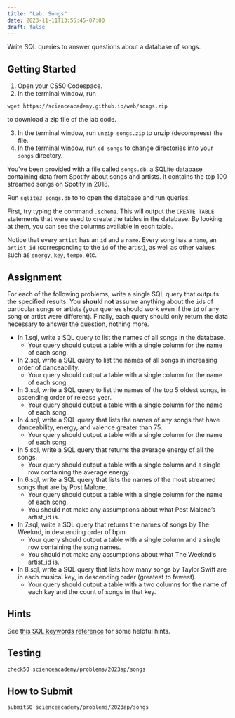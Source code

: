 ```yaml
---
title: "Lab: Songs"
date: 2023-11-11T13:55:45-07:00
draft: false
---
```

Write SQL queries to answer questions about a database of songs.
<!--more-->
## Getting Started

1. Open your CS50 Codespace.
2. In the terminal window, run
```
wget https://scienceacademy.github.io/web/songs.zip
```

 to download a zip file of the lab code.

3. In the terminal window, run `unzip songs.zip` to unzip (decompress) the file.
4. In the terminal window, run `cd songs` to change directories into your `songs` directory.


You've been provided with a file called `songs.db`, a SQLite database containing data from Spotify about songs and artists. It contains the top 100 streamed songs on Spotify in 2018.

Run `sqlite3 songs.db` to to open the database and run queries.

First, try typing the command `.schema`. This will output the `CREATE TABLE` statements that were used to create the tables in the database. By looking at them, you can see the columns available in each table.

Notice that every `artist` has an `id` and a `name`. Every song has a `name`, an `artist_id` (corresponding to the `id` of the artist), as well as other values such as `energy`, `key`, `tempo`, etc.

## Assignment

For each of the following problems, write a single SQL query that outputs the specified results. You **should not** assume anything about the `id`s of particular songs or artists (your queries should work even if the `id` of any song or artist were different). Finally, each query should only return the data necessary to answer the question, nothing more.

* In 1.sql, write a SQL query to list the names of all songs in the database.
  * Your query should output a table with a single column for the name of each song.
* In 2.sql, write a SQL query to list the names of all songs in increasing order of danceability.
  * Your query should output a table with a single column for the name of each song.
* In 3.sql, write a SQL query to list the names of the top 5 oldest songs, in ascending order of release year.
  * Your query should output a table with a single column for the name of each song.
* In 4.sql, write a SQL query that lists the names of any songs that have danceability, energy, and valence greater than 75.
  * Your query should output a table with a single column for the name of each song.
* In 5.sql, write a SQL query that returns the average energy of all the songs.
  * Your query should output a table with a single column and a single row containing the average energy.
* In 6.sql, write a SQL query that lists the names of the most streamed songs that are by Post Malone.
  * Your query should output a table with a single column for the name of each song.
  * You should not make any assumptions about what Post Malone’s artist_id is.
* In 7.sql, write a SQL query that returns the names of songs by The Weeknd, in descending order of bpm.
  * Your query should output a table with a single column and a single row containing the song names.
  * You should not make any assumptions about what The Weeknd’s artist_id is.
* In 8.sql, write a SQL query that lists how many songs by Taylor Swift are in each musical key, in descending order (greatest to fewest).
  * Your query should output a table with a two columns for the name of each key and the count of songs in that key.

## Hints

See [this SQL keywords reference](https://www.w3schools.com/sql/sql_ref_keywords.asp) for some helpful hints.

## Testing

```md
check50 scienceacademy/problems/2023ap/songs
```

## How to Submit

```md
submit50 scienceacademy/problems/2023ap/songs
```
